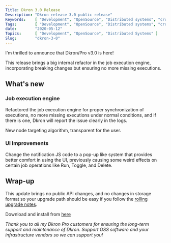 ```yaml
---
Title: Dkron 3.0 Release
Description: "Dkron release 3.0 public release"
Keywords:    [ "Development", "OpenSource", "Distributed systems", "cron" ]
Tags:        [ "Development", "OpenSource", "Distributed systems", "cron" ]
date:        "2020-05-12"
Topics:      [ "Development", "OpenSource", "Distributed Systems" ]
Slug:        "dkron-3-0"
---
```


I'm thrilled to announce that Dkron/Pro v3.0 is here!

This release brings a big internal refactor in the job execution engine, incorporating breaking changes but ensuring no more missing executions.

## What's new

### Job execution engine

Refactored the job execution engine for proper synchronization of executions, no more missing executions under normal conditions, and if there is one, Dkron will report the issue clearly in the logs.

New node targeting algorithm, transparent for the user.

### UI Improvements

Change the notification JS code to a pop-up like system that provides better comfort in using the UI, previously causing some weird effects on certain job operations like Run, Toggle, and Delete.

## Wrap-up

This update brings no public API changes, and no changes in storage format so your upgrade path should be easy if you follow the [rolling upgrade notes](https://dkron.io/usage/upgrade/#rolling-upgrade).

Download and install from [here](https://dkron.io/basics/installation/)

*Thank you to all my Dkron Pro customers for ensuring the long-term support and maintenance of Dkron. Support OSS software and your infrastructure vendors so we can support you!*
